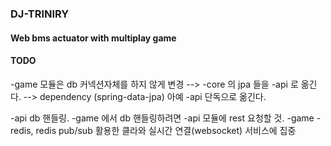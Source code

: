 ### DJ-TRINIRY

#### Web bms actuator with multiplay game

#### TODO

-game 모듈은 db 커넥션자체를 하지 않게 변경
--> -core 의 jpa 들을 -api 로 옮긴다.
--> dependency (spring-data-jpa) 아예 -api 단독으로 옮긴다. 

-api db 핸들링.
-game 에서 db 핸들링하려면 -api 모듈에 rest 요청할 것.
-game - redis, redis pub/sub 활용한 클라와 실시간 연결(websocket) 서비스에 집중
